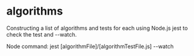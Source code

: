 # algorithms
Constructing a list of algorithms and tests for each using Node.js jest to check the test and --watch.

Node command:
jest [algorithmFile]/[algorithmTestFile.js] --watch
